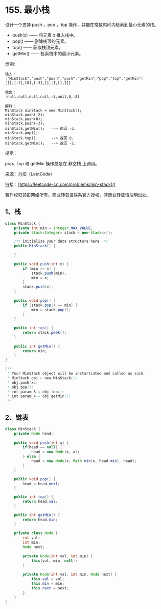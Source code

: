 # 155. 最小栈

设计一个支持 push ，pop ，top 操作，并能在常数时间内检索到最小元素的栈。

- push(x) —— 将元素 x 推入栈中。
- pop() —— 删除栈顶的元素。
- top() —— 获取栈顶元素。
- getMin() —— 检索栈中的最小元素。
 

示例:

```
输入：
["MinStack","push","push","push","getMin","pop","top","getMin"]
[[],[-2],[0],[-3],[],[],[],[]]

输出：
[null,null,null,null,-3,null,0,-2]

解释：
MinStack minStack = new MinStack();
minStack.push(-2);
minStack.push(0);
minStack.push(-3);
minStack.getMin();   --> 返回 -3.
minStack.pop();
minStack.top();      --> 返回 0.
minStack.getMin();   --> 返回 -2.
```

提示：

pop、top 和 getMin 操作总是在 非空栈 上调用。


来源：力扣（LeetCode）

链接：[https://leetcode-cn.com/problems/min-stack]()

著作权归领扣网络所有。商业转载请联系官方授权，非商业转载请注明出处。

## 1、栈
```java
class MinStack {
    private int min = Integer.MAX_VALUE;
    private Stack<Integer> stack = new Stack<>();

    /** initialize your data structure here. */
    public MinStack() {

    }
    
    public void push(int x) {
        if (min >= x) {
            stack.push(min);
            min = x;
        }
        stack.push(x);
    }
    
    public void pop() {
        if (stack.pop() == min) {
            min = stack.pop();
        }
    }
    
    public int top() {
        return stack.peek();
    }
    
    public int getMin() {
        return min;
    }
}

/**
 * Your MinStack object will be instantiated and called as such:
 * MinStack obj = new MinStack();
 * obj.push(x);
 * obj.pop();
 * int param_3 = obj.top();
 * int param_4 = obj.getMin();
 */
```

## 2、链表
```java
class MinStack {
    private Node head;
    
    public void push(int x) {
        if(head == null) {
            head = new Node(x, x);
        } else {
            head = new Node(x, Math.min(x, head.min), head);
        }
    }

    public void pop() {
        head = head.next;
    }

    public int top() {
        return head.val;
    }

    public int getMin() {
        return head.min;
    }
    
    private class Node {
        int val;
        int min;
        Node next;
        
        private Node(int val, int min) {
            this(val, min, null);
        }
        
        private Node(int val, int min, Node next) {
            this.val = val;
            this.min = min;
            this.next = next;
        }
    }
}
```